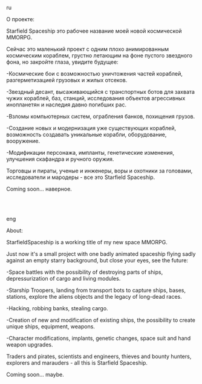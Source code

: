 ru

О проекте:

Starfield Spaceship это рабочее название моей новой космической MMORPG.

Сейчас это маленький проект с одним плохо анимированным космическим кораблем, грустно летающим на фоне пустого звездного фона, но закройте глаза, увидите будущее:

-Космические бои с возможностью уничтожения частей кораблей, разгерметизацией грузовых и жилых отсеков.

-Звездный десант, высаживающийся с транспортных ботов для захвата чужих кораблей, баз, станций, исследования объектов агрессивных инопланетян и наследия давно погибших рас.

-Взломы компьютерных систем, ограбления банков, похищения грузов.

-Создание новых и модернизация уже существующих кораблей, возможность создавать уникальные корабли, оборудование, вооружение.

-Модификации персонажа, импланты, генетические изменения, улучшения скафандра и ручного оружия.

Торговцы и пираты, ученые и инженеры, воры и охотники за головами, исследователи и мародеры - все это Starfield Spaceship.

Coming soon... наверное.

<br/>

<br/>

eng

About:

StarfieldSpaceship is a working title of my new space MMORPG. 

Just now it's a small project with one badly animated spaceship flying sadly against an empty starry background, but close your eyes, see the future:

 -Space battles with the possibility of destroying parts of ships, depressurization of cargo and living modules.

 -Starship Troopers, landing from transport bots to capture ships, bases, stations, explore the aliens objects and the legacy of long-dead races.

 -Hacking, robbing banks, stealing cargo.

 -Creation of new and modification of existing ships, the possibility to create unique ships, equipment, weapons.

 -Character modifications, implants, genetic changes, space suit and hand weapon upgrades.

Traders and pirates, scientists and engineers, thieves and bounty hunters, explorers and marauders - all this is Starfield Spaceship.

Coming soon... maybe.
